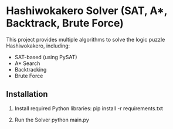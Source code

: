 # Hashiwokakero Solver (SAT, A*, Backtrack, Brute Force)

This project provides multiple algorithms to solve the logic puzzle Hashiwokakero, including:
- SAT-based (using PySAT)
- A* Search
- Backtracking
- Brute Force

## Installation

1. Install required Python libraries:
pip install -r requirements.txt

2. Run the Solver
python main.py